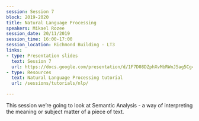 ```yaml
---
session: Session 7
block: 2019-2020
title: Natural Language Processing
speakers: Mikael Rozee
session_date: 20/11/2019
session_time: 16:00-17:00
session_location: Richmond Building - LT3
links:
- type: Presentation slides
  text: Session 7
  url: https://docs.google.com/presentation/d/1F7D08DZphXvMbRWnJ5ag5Cg4Mi4B4L5Akh3QyIWfdPw/edit?usp=sharing
- type: Resources
  text: Natural Language Processing tutorial
  url: /sessions/tutorials/nlp/

---
```

This session we’re going to look at Semantic Analysis - a way of interpreting the meaning or subject matter of a piece of text.
